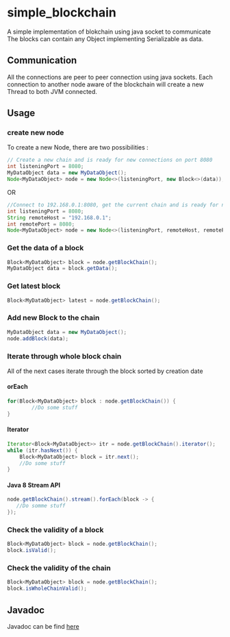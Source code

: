 # simple_blockchain
A simple implementation of blokchain using java socket to communicate
The blocks can contain any Object implementing Serializable as data.

## Communication

All the connections are peer to peer connection using java sockets.
Each connection to another node aware of the blockchain will create a new Thread to both JVM connected.

## Usage

### create new node

To create a new Node, there are two possibilities : 

```java
// Create a new chain and is ready for new connections on port 8080
int listeningPort = 8080;
MyDataObject data = new MyDataObject();
Node<MyDataObject> node = new Node<>(listeningPort, new Block<>(data));
```
OR
```java
//Connect to 192.168.0.1:8080, get the current chain and is ready for new connections on port 8080
int listeningPort = 8080;
String remoteHost = "192.168.0.1";
int remotePort = 8080;
Node<MyDataObject> node = new Node<>(listeningPort, remoteHost, remotePort);
```

### Get the data of a block
```java
Block<MyDataObject> block = node.getBlockChain();
MyDataObject data = block.getData();
```

### Get latest block
```java
Block<MyDataObject> latest = node.getBlockChain();
```

### Add new Block to the chain
```java
MyDataObject data = new MyDataObject();
node.addBlock(data);
```

### Iterate through whole block chain

All of the next cases iterate through the block sorted by creation date

#### orEach
```java
for(Block<MyDataObject> block : node.getBlockChain()) {
        //Do some stuff
}
```
#### Iterator
```java
Iterator<Block<MyDataObject>> itr = node.getBlockChain().iterator();
while (itr.hasNext()) {
    Block<MyDataObject> block = itr.next();
    //Do some stuff            
}
```

#### Java 8 Stream API
```java
node.getBlockChain().stream().forEach(block -> {
   //Do somme stuff 
});
```

### Check the validity of a block
```java
Block<MyDataObject> block = node.getBlockChain();
block.isValid();
```

### Check the validity of the chain
```java
Block<MyDataObject> block = node.getBlockChain();
block.isWholeChainValid();
```

## Javadoc

Javadoc can be find [here](https://mathiewz.github.io/simple_blockchain/)
